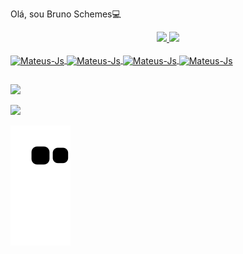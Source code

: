 Olá, sou Bruno Schemes💻

<div align="center">
  <a href="https://github.com/Mateus-Batista12](https://github.com/Bruno-schemes">
  <img height="180em" src="https://github-readme-stats.vercel.app/api?username=Bruno-schemes&show_icons=true&theme=default&include_all_commits=true&count_private=true"/>
  <img height="170em" src="https://github-readme-stats.vercel.app/api/top-langs/?username=Bruno-schemes&layout=compact&langs_count=7&theme=default"/>
</div>

  <div style="display: inline_block"><br>
    
  <img align="center" alt="Mateus-Js" height="30" width="40" src="https://cdn.jsdelivr.net/gh/devicons/devicon/icons/java/java-original.svg">
    <img align="center" alt="Mateus-Js" height="30" width="40" src="https://cdn.jsdelivr.net/gh/devicons/devicon/icons/python/python-original.svg">
    <img align="center" alt="Mateus-Js" height="30" width="40" src="https://cdn.jsdelivr.net/gh/devicons/devicon/icons/html5/html5-original.svg">
    <img align="center" alt="Mateus-Js" height="30" width="40" src="https://cdn.jsdelivr.net/gh/devicons/devicon/icons/css3/css3-original.svg">
   
 

          
</div>
  
 ##
  
  <div> 

  <a href="https://www.instagram.com/bruno_schemes/" taget="_blank"><img src="https://img.shields.io/badge/-Instagram-%23E4405F?style=for-the-badge&logo=instagram&logoColor=white" target="_blank"></a> 
 
  <a href="https://www.linkedin.com/in/bruno-schemes-de-souza-a225471ab/" target="_blank"><img src="https://img.shields.io/badge/-LinkedIn-%230077B5?style=for-the-badge&logo=linkedin&logoColor=white" target="_blank"></a> 
 
  ![Snake animation](https://github.com/Mateus-Batista12/Mateus-Batista12/blob/output/github-contribution-grid-snake.svg)
 
</div>

